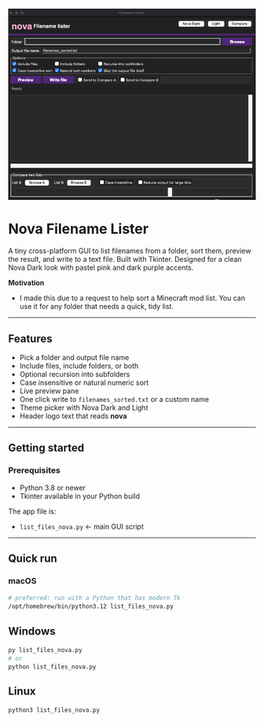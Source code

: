 <p align="center">
  <img src="hero.png" alt="Nova Filename Lister" width="900">
</p>


# Nova Filename Lister

A tiny cross-platform GUI to list filenames from a folder, sort them, preview the result, and write to a text file. Built with Tkinter. Designed for a clean Nova Dark look with pastel pink and dark purple accents.

**Motivation**
* I made this due to a request to help sort a Minecraft mod list. You can use it for any folder that needs a quick, tidy list.

---

## Features

* Pick a folder and output file name
* Include files, include folders, or both
* Optional recursion into subfolders
* Case insensitive or natural numeric sort
* Live preview pane
* One click write to `filenames_sorted.txt` or a custom name
* Theme picker with Nova Dark and Light
* Header logo text that reads **nova**

---

## Getting started

### Prerequisites

* Python 3.8 or newer
* Tkinter available in your Python build

The app file is:

* `list_files_nova.py`  ← main GUI script

---

## Quick run

### macOS

```bash
# preferred: run with a Python that has modern Tk
/opt/homebrew/bin/python3.12 list_files_nova.py
```
## Windows

```bash
py list_files_nova.py
# or
python list_files_nova.py
```

## Linux

```bash
python3 list_files_nova.py
```


